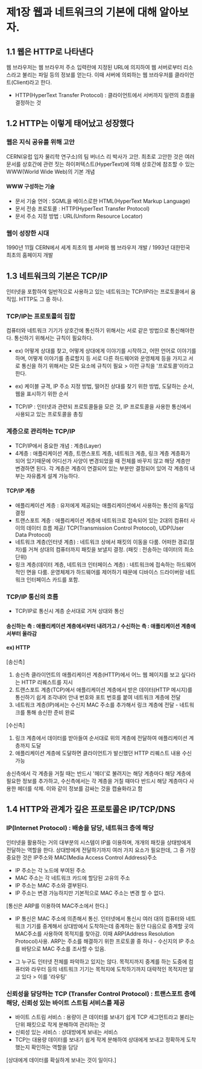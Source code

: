 # 제1장 웹과 네트워크의 기본에 대해 알아보자.

## 1.1 웹은 HTTP로 나타낸다
웹 브라우저는 웹 브라우저 주소 입력란에 지정된 URL에 의지하여 웹 서버로부터 리소스라고 불리는 파일 등의 정보를 얻는다. 이때 서버에 의뢰하는 웹 브라우저를 클라이언트(Client)라고 한다.
- HTTP(HyperText Transfer Protocol) : 클라이언트에서 서버까지 일련의 흐름을 결정하는 것

## 1.2 HTTP는 이렇게 태어났고 성장했다

### 웹은 지식 공유를 위해 고안
CERN(유럽 입자 물리학 연구소)의 팀 버너스 리 박사가 고안. 최초로 고안한 것은 여러 문서를 상호간에 관련 짓는 하이퍼텍스트(HyperText)에 의해 상호간에 참조할 수 있는 WWW(World Wide Web)의 기본 개념

#### WWW 구성하는 기술 
- 문서 기술 언어 : SGML을 베이스로한 HTML(HyperText Markup Language)
- 문서 전송 프로토콜 : HTTP(HyperText Transfer Protocol) 
- 문서 주소 지정 방법 : URL(Uniform Resource Locator)

### 웹이 성장한 시대
1990년 11월 CERN에서 세계 최초의 웹 서버와 웹 브라우저 개발 / 1993년 대한민국 최초의 홈페이지 개발 

## 1.3 네트워크의 기본은 TCP/IP
인터넷을 포함하여 일반적으로 사용하고 있는 네트워크는 TCP/IP라는 프로토콜에서 움직임. HTTP도 그 중 하나.

### TCP/IP는 프로토콜의 집합
컴퓨터와 네트워크 기기가 상호간에 통신하기 위해서는 서로 같은 방법으로 통신해야한다. 통신하기 위해서는 규칙이 필요하다.
- ex) 어떻게 상대를 찾고, 어떻게 상대에게 이야기를 시작하고, 어떤 언어로 이야기를 하며, 어떻게 이야기를 종료할지 등
서로 다른 하드웨어와 운영체제 등을 가지고 서로 통신을 하기 위해서는 모든 요소에 규칙이 필요 > 이런 규칙을 '프로토콜'이라고 한다. 
- ex) 케이블 규격, IP 주소 지정 방법, 떨어진 상대를 찾기 위한 방법, 도달하는 순서, 웹을 표시하기 위한 순서

- TCP/IP : 인터넷과 관련되 프로토콜들을 모은 것, IP 프로토콜을 사용한 통신에서 사용되고 있는 프로토콜을 총칭

### 계층으로 관리하는 TCP/IP
- TCP/IP에서 중요한 개념 : 계층(Layer)
- 4계층 : 애플리케이션 계층, 트랜스포트 계층, 네트워크 계층, 링크 계층 
계층화가 되어 있기때문에 어디선가 사양이 변경되었을 때 전체를 바꾸지 않고 해당 계층만 변경하면 된다. 각 계층은 계층이 연결되어 있는 부분만 결정되어 있어 각 계층의 내부는 자유롭게 설계 가능하다.

#### TCP/IP 계층
- 애플리케이션 계층 : 유저에게 제공되는 애플리케이션에서 사용하는 통신의 움직임 결정
- 트랜스포트 계층 : 애플리케이션 계층에 네트워크로 접속되어 있는 2대의 컴퓨터 사이의 데이터 흐름 제공/ TCP(Transmission Control Protocol), UDP(User Data Protocol)
- 네트워크 계층(인터넷 계층) : 네트워크 상에서 패킷의 이동을 다룸. 어떠한 경로(절차)를 거쳐 상대의 컴퓨터까지 패킷을 보낼지 결정. (패킷 : 전송하는 데이터의 최소 단위)
- 링크 계층(데이터 계층, 네트워크 인터페이스 계층) : 네트워크에 접속하는 하드웨어적인 면을 다룸. 운영체제가 하드웨어를 제어하기 때문에 디바이스 드라이버랑 네트워크 인터페이스 카드를 포함.

### TCP/IP 통신의 흐름
- TCP/IP로 통신시 계층 순서대로 거쳐 상대와 통신
#### 송신하는 측 : 애플리케이션 계층에서부터 내려가고 / 수신하는 측 : 애플리케이션 계층에서부터 올라감
#### ex) HTTP 
  [송신측]
  1. 송신측 클라이언트의 애플리케이션 계층(HTTP)에서 어느 웹 페이지를 보고 싶다라는 HTTP 리퀘스트를 지시
  2. 트랜스포트 계층(TCP)에서 애플리케이션 계층에서 받은 데이터(HTTP 메시지)를 통신하기 쉽게 조각내어 안내 번호와 포트 번호를 붙여 네트워크 계층에 전달
  3. 네트워크 계층(IP)에서는 수신지 MAC 주소를 추가해서 링크 계층에 전달 - 네트워크를 통해 송신한 준비 완료
  
  [수신측]
  1. 링크 계층에서 데이터를 받아들여 순서대로 위의 계층에 전달하여 애플리케이션 계층까지 도달
  2. 애플리케이션 계층에 도달하면 클라이언트가 발신했던 HTTP 리퀘스트 내용 수신 가능

송신측에서 각 계층을 거칠 때는 반드시 '헤더'로 불려지는 해당 계층마다 해당 계층에 필요한 정보를 추가하고, 수신측에서는 각 계층을 거칠 때마다 반드시 해당 계층마다 사용한 헤더를 삭제.
이와 같이 정보를 감싸는 것을 캡슐화라고 함

## 1.4 HTTP와 관계가 깊은 프로토콜은 IP/TCP/DNS
### IP(Internet Protocol) : 배송을 담당, 네트워크 층에 해당
인터넷을 활용하는 거의 대부분의 시스템이 IP를 이용하며, 개개의 패킷을 상태방에게 전달하는 역할을 한다. 상대방에게 전달하기까지 여러 가지 요소가 필요한데, 그 중 가장 중요한 것은 IP주소와 MAC(Media Access Control Address)주소
- IP 주소는 각 노드에 부여된 주소
- MAC 주소는 각 네트워크 카드에 할당된 고유의 주소
- IP 주소는 MAC 주소와 결부된다.
- IP 주소는 변경 가능하지만 기본적으로 MAC 주소는 변경 할 수 없다.

[통신은 ARP를 이용하여 MAC주소에서 한다.]
- IP 통신은 MAC 주소에 의존해서 통신. 인터넷에서 통신시 여러 대의 컴퓨터와 네트워크 기기를 중계해서 상대방에서 도착하는데 중계하는 동안 다음으로 중계할 곳의 MAC주소를 사용하여 목적지를 찾아감. 
이때 ARP(Address Resolution Protocol)사용. ARP는 주소를 해결하기 위한 프로토콜 중 하나 - 수신지의 IP 주소를 바탕으로 MAC 주소를 조사할 수 있음.

- 그 누구도 인터넷 전체를 파악하고 있지는 않다.
목적지까지 중계를 하는 도중에 컴퓨터와 라우터 등의 네트워크 기기는 목적지에 도착하기까지 대략적인 목적지만 알고 있다 > 이를 '라우팅'

### 신뢰성을 담당하는 TCP (Transfer Control Protocol) : 트랜스포트 층에 해당, 신뢰성 있는 바이트 스트림 서비스를 제공
- 바이트 스트림 서비스 : 용량이 큰 데이터를 보내기 쉽게 TCP 세그먼트라고 불리는 단위 패킷으로 작게 분해하여 관리하는 것
- 신뢰성 있는 서비스 : 상대방에게 보내는 서비스
- TCP는 대용량 데이터를 보내기 쉽게 작게 분해하여 상대에게 보내고 정확하게 도착했는지 확인하는 역할을 담당

[상대에게 데이터를 확실하게 보내는 것이 일이다.]






